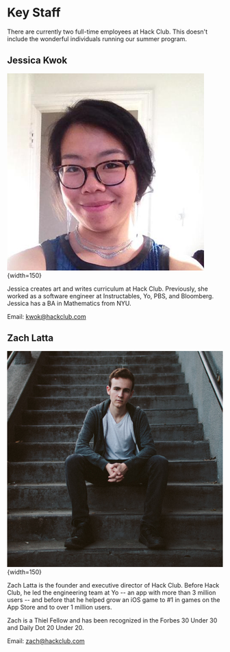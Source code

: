 # Key Staff

There are currently two full-time employees at Hack Club. This doesn't include the wonderful individuals running our summer program.

## Jessica Kwok

![Photo of Jessica](img/jessica_kwok.jpg){width=150}

Jessica creates art and writes curriculum at Hack Club. Previously, she worked as a software engineer at Instructables, Yo, PBS, and Bloomberg. Jessica has a BA in Mathematics from NYU.

Email: kwok@hackclub.com

## Zach Latta

![Photo of Zach](img/zach_latta.jpg){width=150}

Zach Latta is the founder and executive director of Hack Club. Before Hack Club, he led the engineering team at Yo -- an app with more than 3 million users -- and before that he helped grow an iOS game to #1 in games on the App Store and to over 1 million users.

Zach is a Thiel Fellow and has been recognized in the Forbes 30 Under 30 and Daily Dot 20 Under 20.

Email: zach@hackclub.com
